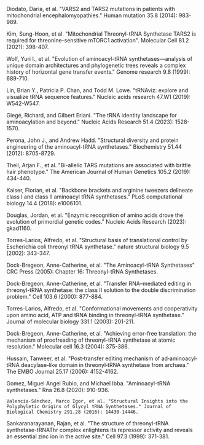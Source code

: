 Diodato, Daria, et al. "VARS2 and TARS2 mutations in patients with mitochondrial encephalomyopathies." Human mutation 35.8 (2014): 983-989. 

Kim, Sung-Hoon, et al. "Mitochondrial Threonyl-tRNA Synthetase TARS2 is required for threonine-sensitive mTORC1 activation". Molecular Cell 81.2 (2021): 398-407.

Wolf, Yuri I., et al. "Evolution of aminoacyl-tRNA synthetases—analysis of unique domain architectures and phylogenetic trees reveals a complex history of horizontal gene transfer events." Genome research 9.8 (1999): 689-710.

Lin, Brian Y., Patricia P. Chan, and Todd M. Lowe. "tRNAviz: explore and visualize tRNA sequence features." Nucleic acids research 47.W1 (2019): W542-W547.

Giegé, Richard, and Gilbert Eriani. "The tRNA identity landscape for aminoacylation and beyond." Nucleic Acids Research 51.4 (2023): 1528-1570.

Perona, John J., and Andrew Hadd. "Structural diversity and protein engineering of the aminoacyl-tRNA synthetases." Biochemistry 51.44 (2012): 8705-8729.


Theil, Arjan F., et al. "Bi-allelic TARS mutations are associated with brittle hair phenotype." The American Journal of Human Genetics 105.2 (2019): 434-440.


Kaiser, Florian, et al. "Backbone brackets and arginine tweezers delineate class I and class II aminoacyl tRNA synthetases." PLoS computational biology 14.4 (2018): e1006101.

Douglas, Jordan, et al. "Enzymic recognition of amino acids drove the evolution of primordial genetic codes." Nucleic Acids Research (2023): gkad1160.

Torres-Larios, Alfredo, et al. "Structural basis of translational control by Escherichia coli threonyl tRNA synthetase." nature structural biology 9.5 (2002): 343-347.



Dock-Bregeon, Anne-Catherine, et al. "The Aminoacyl-tRNA Synthetases" CRC Press (2005): Chapter 16: Threonyl-tRNA Synthetases.



Dock-Bregeon, Anne-Catherine, et al. "Transfer RNA–mediated editing in threonyl-tRNA synthetase: the class II solution to the double discrimination problem." Cell 103.6 (2000): 877-884.


Torres-Larios, Alfredo, et al. "Conformational movements and cooperativity upon amino acid, ATP and tRNA binding in threonyl-tRNA synthetase." Journal of molecular biology 331.1 (2003): 201-211.

Dock-Bregeon, Anne-Catherine, et al. "Achieving error-free translation: the mechanism of proofreading of threonyl-tRNA synthetase at atomic resolution." Molecular cell 16.3 (2004): 375-386.



Hussain, Tanweer, et al. "Post‐transfer editing mechanism of ad‐aminoacyl‐tRNA deacylase‐like domain in threonyl‐tRNA synthetase from archaea." The EMBO Journal 25.17 (2006): 4152-4162.



Gomez, Miguel Angel Rubio, and Michael Ibba. "Aminoacyl-tRNA synthetases." Rna 26.8 (2020): 910-936.




	Valencia-Sánchez, Marco Igor, et al. "Structural Insights into the Polyphyletic Origins of Glycyl tRNA Synthetases." Journal of Biological Chemistry 291.28 (2016): 14430-14446.



		
Sankaranarayanan, Rajan, et al. "The structure of threonyl-tRNA synthetase-tRNAThr complex enlightens its repressor activity and reveals an essential zinc ion in the active site." Cell 97.3 (1999): 371-381.

